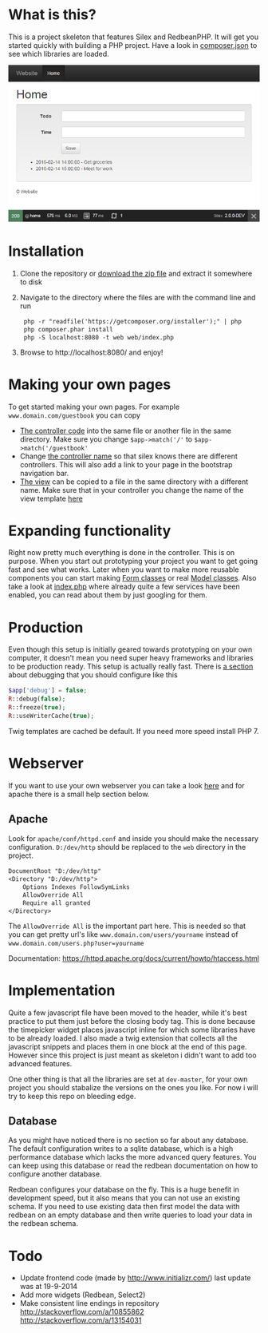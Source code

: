 # What is this? #
This is a project skeleton that features Silex and RedbeanPHP. It will get you started quickly with building a PHP project. Have a look in [composer.json](https://github.com/flip111/Silex-Redbean-skeleton/blob/9cd3c830e29cfa021691ae7d7a4378559dcc9dd8/composer.json#L2-L14) to see which libraries are loaded.

![Screenshot of homepage](/screenshot.png?raw=true "Screenshot of homepage")

# Installation #
1. Clone the repository or [download the zip file](https://github.com/flip111/Silex-Redbean-skeleton/archive/master.zip) and extract it somewhere to disk
2. Navigate to the directory where the files are with the command line and run

        php -r "readfile('https://getcomposer.org/installer');" | php
        php composer.phar install
        php -S localhost:8080 -t web web/index.php

3. Browse to http://localhost:8080/ and enjoy!

# Making your own pages #
To get started making your own pages. For example `www.domain.com/guestbook` you can copy

* [The controller code](https://github.com/flip111/Silex-Redbean-skeleton/blob/453f178f5a642babf1cce1ba530dc0cbe0514335/src/Controller/home.php#L8-L41) into the same file or another file in the same directory. Make sure you change `$app->match('/'` to `$app->match('/guestbook'`
* Change [the controller name](https://github.com/flip111/Silex-Redbean-skeleton/blob/453f178f5a642babf1cce1ba530dc0cbe0514335/src/Controller/home.php#L41) so that silex knows there are different controllers. This will also add a link to your page in the bootstrap navigation bar.
* [The view](https://github.com/flip111/Silex-Redbean-skeleton/blob/453f178f5a642babf1cce1ba530dc0cbe0514335/src/View/home.html.twig) can be copied to a file in the same directory with a different name. Make sure that in your controller you change the name of the view template [here](https://github.com/flip111/Silex-Redbean-skeleton/blob/453f178f5a642babf1cce1ba530dc0cbe0514335/src/Controller/home.php#L37)

# Expanding functionality #
Right now pretty much everything is done in the controller. This is on purpose. When you start out prototyping your project you want to get going fast and see what works. Later when you want to make more reusable components you can start making [Form classes](http://symfony.com/doc/current/book/forms.html) or real [Model classes](http://www.redbeanphp.com/models). Also take a look at [index.php](https://github.com/flip111/Silex-Redbean-skeleton/blob/453f178f5a642babf1cce1ba530dc0cbe0514335/web/index.php#L31-L74) where already quite a few services have been enabled, you can read about them by just googling for them.

# Production #
Even though this setup is initially geared towards prototyping on your own computer, it doesn't mean you need super heavy frameworks and libraries to be production ready. This setup is actually really fast. There is [a section](https://github.com/flip111/Silex-Redbean-skeleton/blob/453f178f5a642babf1cce1ba530dc0cbe0514335/web/index.php#L19-L25) about debugging that you should configure like this
```php
$app['debug'] = false;
R::debug(false);
R::freeze(true);
R::useWriterCache(true);
```
Twig templates are cached be default. If you need more speed install PHP 7.

# Webserver #
If you want to use your own webserver you can take a look [here](http://silex.sensiolabs.org/doc/web_servers.html) and for apache there is a small help section below.

## Apache ##
Look for `apache/conf/httpd.conf` and inside you should make the necessary configuration. `D:/dev/http` should be replaced to the `web` directory in the project.

```
DocumentRoot "D:/dev/http"
<Directory "D:/dev/http">
    Options Indexes FollowSymLinks
    AllowOverride All
    Require all granted
</Directory>
```

The `AllowOverride All` is the important part here. This is needed so that you can get pretty url's like `www.domain.com/users/yourname` instead of `www.domain.com/users.php?user=yourname`

Documentation: https://httpd.apache.org/docs/current/howto/htaccess.html

# Implementation #
Quite a few javascript file have been moved to the header, while it's best practice to put them just before the closing body tag. This is done because the timepicker widget places javascript inline for which some libraries have to be already loaded. I also made a twig extension that collects all the javascript snippets and places them in one block at the end of this page. However since this project is just meant as skeleton i didn't want to add too advanced features.

One other thing is that all the libraries are set at `dev-master`, for your own project you should stabalize the versions on the ones you like. For now i will try to keep this repo on bleeding edge.

## Database ##
As you might have noticed there is no section so far about any database. The default configuration writes to a sqlite database, which is a high performance database which lacks the more advanced query features. You can keep using this database or read the redbean documentation on how to configure another database.

Redbean configures your database on the fly. This is a huge benefit in development speed, but it also means that you can not use an existing schema. If you need to use existing data then first model the data with redbean on an empty database and then write queries to load your data in the redbean schema.

# Todo #
* Update frontend code (made by http://www.initializr.com/) last update was at 19-9-2014
* Add more widgets (Redbean, Select2)
* Make consistent line endings in repository http://stackoverflow.com/a/10855862 http://stackoverflow.com/a/13154031